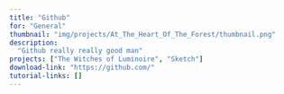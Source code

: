 ```yaml
---
title: "Github"
for: "General"
thumbnail: "img/projects/At_The_Heart_Of_The_Forest/thumbnail.png"
description: 
  "Github really really good man"
projects: ["The Witches of Luminoire", "Sketch"]
download-link: "https://github.com/"
tutorial-links: []
---
```

